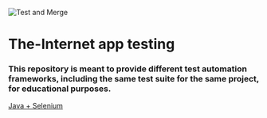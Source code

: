 ![Test and Merge](https://github.com/jsugg/the-internet-tests/.github/workflows/java-framework-test-and-merge.yml/badge.svg)

# The-Internet app testing

### This repository is meant to provide different test automation frameworks, including the same test suite for the same project, for educational purposes.

[Java + Selenium](https://github.com/jpsugg/the-internet-tests/tree/master/java-framework/README.md)
